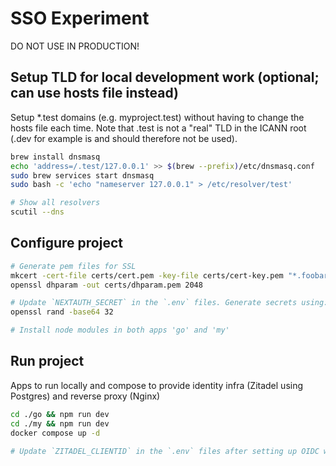 # SSO Experiment

DO NOT USE IN PRODUCTION!

## Setup TLD for local development work (optional; can use hosts file instead)
Setup *.test domains (e.g. myproject.test) without having to change the hosts file each time.
Note that .test is not a "real" TLD in the ICANN root (.dev for example is and should therefore not be used).

```bash
brew install dnsmasq
echo 'address=/.test/127.0.0.1' >> $(brew --prefix)/etc/dnsmasq.conf
sudo brew services start dnsmasq
sudo bash -c 'echo "nameserver 127.0.0.1" > /etc/resolver/test'

# Show all resolvers
scutil --dns
```

## Configure project

```bash
# Generate pem files for SSL
mkcert -cert-file certs/cert.pem -key-file certs/cert-key.pem "*.foobar.test"
openssl dhparam -out certs/dhparam.pem 2048

# Update `NEXTAUTH_SECRET` in the `.env` files. Generate secrets using:
openssl rand -base64 32

# Install node modules in both apps 'go' and 'my'
```

## Run project
Apps to run locally and compose to provide identity infra (Zitadel using Postgres) and reverse proxy (Nginx)

```bash
cd ./go && npm run dev
cd ./my && npm run dev
docker compose up -d

# Update `ZITADEL_CLIENTID` in the `.env` files after setting up OIDC with PKCE. 
```